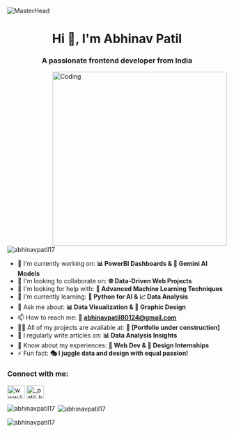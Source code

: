 ![MasterHead](https://1.bp.blogspot.com/-7A4WynwLsMw/XbBpCXG8fHI/AAAAAAAAMt4/uOa1bpLskYgrwGbllhSu2SDj_Mig8SXJQCLcBGAsYHQ/s1600/2000_600px.gif
)
<h1 align="center">Hi 👋, I'm Abhinav Patil</h1>
<h3 align="center">A passionate frontend developer from India</h3>
<img align="right" alt="Coding" width="400" src="https://media.licdn.com/dms/image/v2/C4D12AQEeKAn9dPLbhw/article-cover_image-shrink_720_1280/article-cover_image-shrink_720_1280/0/1616667695311?e=1730332800&v=beta&t=okl8dtKpu5J4BZYYz1ft3eDeqkvmUwRG4EHsqsWv0io"/>

<p align="left"> <img src="https://komarev.com/ghpvc/?username=abhinavpatil17&label=Profile%20views&color=0e75b6&style=flat" alt="abhinavpatil17" /> </p>

- 🔭 I'm currently working on: **📊 PowerBI Dashboards & 🤖 Gemini AI Models**
- 👯 I'm looking to collaborate on: **🌐 Data-Driven Web Projects**
- 🤝 I'm looking for help with: **🧠 Advanced Machine Learning Techniques**
- 🌱 I'm currently learning: **🐍 Python for AI & 📈 Data Analysis**
- 💬 Ask me about: **📊 Data Visualization & 🎨 Graphic Design**
- 📫 How to reach me: **📧 abhinavpatil80124@gmail.com**
- 👨‍💻 All of my projects are available at: **🚧 [Portfolio under construction]**
- 📝 I regularly write articles on: **📊 Data Analysis Insights**
- 📄 Know about my experiences: **💼 Web Dev & 🎨 Design Internships**
- ⚡ Fun fact: **🎭 I juggle data and design with equal passion!**

<h3 align="left">Connect with me:</h3>
<p align="left">
<a href="https://linkedin.com/in/www.linkedin.com/in/abhinav-patil-developer" target="blank"><img align="center" src="https://raw.githubusercontent.com/rahuldkjain/github-profile-readme-generator/master/src/images/icons/Social/linked-in-alt.svg" alt="www.linkedin.com/in/abhinav-patil-developer" height="30" width="40" /></a>
<a href="https://instagram.com/_patil_bhau_" target="blank"><img align="center" src="https://raw.githubusercontent.com/rahuldkjain/github-profile-readme-generator/master/src/images/icons/Social/instagram.svg" alt="_patil_bhau_" height="30" width="40" /></a>
</p>

<p><img align="left" src="https://github-readme-stats.vercel.app/api/top-langs?username=abhinavpatil17&show_icons=true&locale=en&layout=compact" alt="abhinavpatil17" /></p>

<p>&nbsp;<img align="center" src="https://github-readme-stats.vercel.app/api?username=abhinavpatil17&show_icons=true&locale=en" alt="abhinavpatil17" /></p>

<p><img align="center" src="https://github-readme-streak-stats.herokuapp.com/?user=abhinavpatil17&" alt="abhinavpatil17" /></p>
